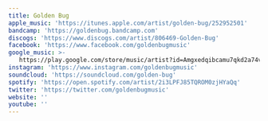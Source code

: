 ```yaml
---
title: Golden Bug
apple_music: 'https://itunes.apple.com/artist/golden-bug/252952501'
bandcamp: 'https://goldenbug.bandcamp.com'
discogs: 'https://www.discogs.com/artist/806469-Golden-Bug'
facebook: 'https://www.facebook.com/goldenbugmusic'
google_music: >-
   https://play.google.com/store/music/artist?id=Amgxedqibcamu7qkd2a74vjmm3i
instagram: 'https://www.instagram.com/goldenbugmusic'
soundcloud: 'https://soundcloud.com/golden-bug'
spotify: 'https://open.spotify.com/artist/2i3LPFJ85TQROM0zjHYaQq'
twitter: 'https://twitter.com/goldenbugmusic'
website: ''
youtube: ''
---
```

